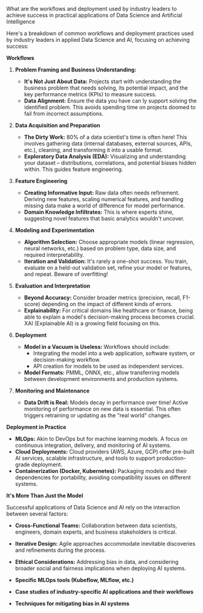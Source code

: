 What are the workflows and deployment used by industry leaders to achieve success in practical applications of Data Science and Artificial Intelligence

Here's a breakdown of common workflows and deployment practices used by industry leaders in applied Data Science and AI, focusing on achieving success:

**Workflows**

1. **Problem Framing and Business Understanding:**
   * **It's Not Just About Data:**  Projects start with understanding the business problem that needs solving, its potential impact, and the key performance metrics (KPIs) to measure success.
   * **Data Alignment:**  Ensure the data you have can ly support solving the identified problem. This avoids spending time on projects doomed to fail from incorrect assumptions.

2. **Data Acquisition and Preparation**
   * **The Dirty Work:**  80% of a data scientist's time is often here! This involves gathering data (internal databases, external sources, APIs, etc.), cleaning, and transforming it into a usable format.
   * **Exploratory Data Analysis (EDA):** Visualizing and understanding your dataset – distributions, correlations, and potential biases hidden within. This guides feature engineering.

3. **Feature Engineering**
   * **Creating Informative Input:** Raw data often needs refinement. Deriving new features, scaling numerical features, and handling missing data make a world of difference for model performance.
   * **Domain Knowledge Infiltrates:** This is where experts shine, suggesting novel features that basic analytics wouldn't uncover.

4. **Modeling and Experimentation**
   * **Algorithm Selection:** Choose appropriate models (linear regression, neural networks, etc.) based on problem type, data size, and required interpretability.
   * **Iteration and Validation:**  It's rarely a one-shot success. You train, evaluate on a held-out validation set, refine your model or features, and repeat. Beware of overfitting!

5. **Evaluation and Interpretation**
   * **Beyond Accuracy:** Consider broader metrics (precision, recall, F1-score) depending on the impact of different kinds of errors.
   * **Explainability:** For critical domains like healthcare or finance, being able to explain a model's decision-making process becomes crucial. XAI (Explainable AI) is a growing field focusing on this.

6. **Deployment**
   * **Model in a Vacuum is Useless:** Workflows should include:
      * Integrating the model into a web application, software system, or decision-making workflow.
      * API creation for models to be used as independent services.
   * **Model Formats:** PMML, ONNX, etc., allow transferring models between development environments and production systems. 

7. **Monitoring and Maintenance**
   * **Data Drift is Real:** Models decay in performance over time! Active monitoring of performance on new data is essential. This often triggers retraining or updating as the "real world" changes.

**Deployment in Practice**

 * **MLOps:** Akin to DevOps but for machine learning models. A focus on continuous integration, delivery, and monitoring of AI systems.
 * **Cloud Deployments:** Cloud providers (AWS, Azure, GCP) offer pre-built AI services, scalable infrastructure, and tools to support production-grade deployment.
 * **Containerization (Docker, Kubernetes):** Packaging models and their dependencies for portability, avoiding compatibility issues on different systems.

**It's More Than Just the Model**

Successful applications of Data Science and AI rely on the interaction between several factors:

* **Cross-Functional Teams:** Collaboration between data scientists, engineers, domain experts, and business stakeholders is critical.
* **Iterative Design:** Agile approaches accommodate inevitable discoveries and refinements during the process.
* **Ethical Considerations:** Addressing bias in data, and considering broader social and fairness implications when deploying AI systems.



* **Specific MLOps tools (Kubeflow, MLflow, etc.)**
* **Case studies of industry-specific AI applications and their workflows**
* **Techniques for mitigating bias in AI systems** 
